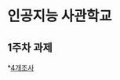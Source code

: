# 인공지능 사관학교

## 1주차 과제
*[4개조사](https://github.com/cook1eee100/AI/blob/master/1%EC%A3%BC%EC%B0%A8%EA%B3%BC%EC%A0%9C.ipynb)
